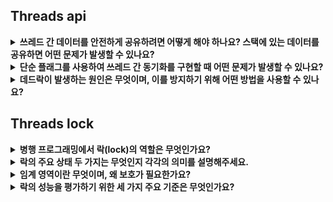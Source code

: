 ## Threads api

<details>
  
  <summary><strong> 쓰레드 간 데이터를 안전하게 공유하려면 어떻게 해야 하나요? 스택에 있는 데이터를 공유하면 어떤 문제가 발생할 수 있나요? </strong></summary>

<br>

  - 데이터를 공유하려면 힙에 할당하거나 전역적으로 접근 가능한 메모리를 사용해야 합니다.
  - 스택 변수를 반환하면 쓰레드가 종료되면서 메모리가 해제되어 잘못된 참조를 유발할 수 있습니다.

</details>


<details>
  <summary><strong>단순 플래그를 사용하여 쓰레드 간 동기화를 구현할 때 어떤 문제가 발생할 수 있나요?</strong></summary>

<br>

  - 플래그를 사용하면 경쟁 조건이 발생할 수 있으며, 반복적으로 플래그를 검사하는 방식은 CPU 낭비를 초래합니다.\
  - 올바른 동기화를 위해 컨디션 변수와 락을 사용하는 것이 바람직합니다.
  
</details>


<details>
  <summary><strong>데드락이 발생하는 원인은 무엇이며, 이를 방지하기 위해 어떤 방법을 사용할 수 있나요?</strong></summary>

<br>

  - 데드락은 락을 점유한 상태로 다른 락을 기다리는 쓰레드들 간의 순환 대기 상태로 인해 발생합니다.
  - 이를 방지하기 위해 락의 획득 순서를 고정하거나 타임아웃 기반의 락을 사용합니다.

</details>

## Threads lock

<details>
  <summary><strong> 병행 프로그래밍에서 락(lock)의 역할은 무엇인가요? </strong></summary>

<br>

  락은 병행 프로그래밍에서 임계 영역에 하나의 쓰레드만 진입할 수 있도록 보장하여 데이터의 일관성을 유지하는 역할을 합니다.

</details>

<details>
  <summary><strong> 락의 주요 상태 두 가지는 무엇인지 각각의 의미를 설명해주세요. </strong></summary>

<br>

  1. 사용 가능 상태 (Available) : 락이 해제(unlocked)되어 어떤 쓰레드도 점유하지 않은 상태.
  2. 사용 중 상태 (Acquired): 한 쓰레드가 락을 획득하여 임계 영역에 진입한 상태.

</details>

<details>
  <summary><strong> 임계 영역이란 무엇이며, 왜 보호가 필요한가요? </strong></summary>

<br>

  - 임계 영역은 병행 프로그램에서 하나의 쓰레드만 접근해야 하는 코드 영역으로, 공유 자원과의 상호작용이 이루어집니다. 
  - 보호하지 않으면 데이터 손상이나 예기치 않은 결과가 발생할 수 있습니다.

</details>

<details>
  <summary><strong> 락의 성능을 평가하기 위한 세 가지 주요 기준은 무엇인가요? </strong></summary>

<br>

  1. 상호 배제 : 임계 영역에 다수의 쓰레드가 동시에 진입하지 않도록 보장하는가.
  2. 공정성 : 락 획득 기회가 모든 쓰레드에 공정하게 제공하는가.
  3. 성능 : 락의 시간적 오버헤드가 적고, 다양한 상황(단일 쓰레드에서의 부하, 여러 쓰레드가 하나의 CPU에서 경쟁할 때, 멀티 CPU에서 경쟁할 때)에서 효율적인가.

</details>

